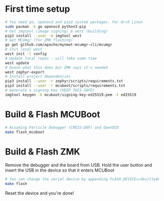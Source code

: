 # First time setup

```bash
# You need go, openocd and pip3 system packages. For Arch Linux
sudo pacman -S go openocd python3-pip
# Get imgtool (image signing) & west (building)
pip3 install --user -U imgtool west
# Get MCUmgr (for ZMK flashing)
go get github.com/apache/mynewt-mcumgr-cli/mcumgr
# Init local west
west init -l config
# Update local repos - will take some time
west update
# Dunno what this does but ZMK says it's needed
west zephyr-export
# Install project dependencies
pip3 install --user -r zephyr/scripts/requirements.txt
pip3 install --user -r mcuboot/scripts/requirements.txt
# Generate a signing key (KEEP THIS SAFE)
imgtool keygen -k mcuboot/signing-key-ed25519.pem -t ed25519
```

# Build & Flash MCUBoot

```bash
# Assuming Particle Debugger (CMSIS-DAP) and OpenOCD
make flash_mcuboot
```

# Build & Flash ZMK

Remove the debugger and the board from USB.
Hold the user button and insert the USB in the device so that it enters MCUBoot

```bash
# You can change the serial device by appending FLASH_DEVICE=/dev/ttyACM9
make flash
```

Reset the device and you're done!
